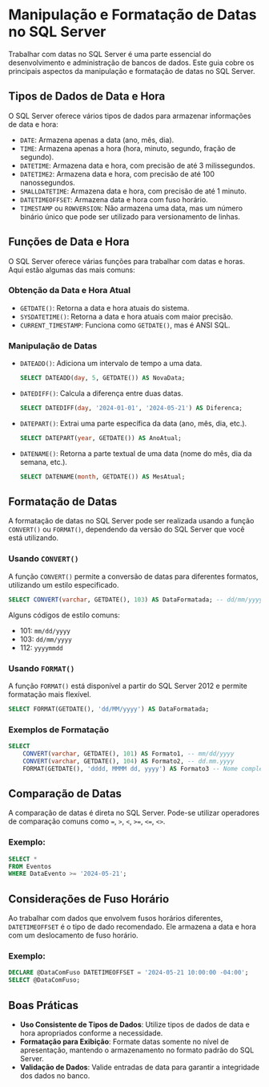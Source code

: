 # Manipulação e Formatação de Datas no SQL Server

Trabalhar com datas no SQL Server é uma parte essencial do desenvolvimento e administração de bancos de dados. Este guia cobre os principais aspectos da manipulação e formatação de datas no SQL Server.

## Tipos de Dados de Data e Hora

O SQL Server oferece vários tipos de dados para armazenar informações de data e hora:

- `DATE`: Armazena apenas a data (ano, mês, dia).
- `TIME`: Armazena apenas a hora (hora, minuto, segundo, fração de segundo).
- `DATETIME`: Armazena data e hora, com precisão de até 3 milissegundos.
- `DATETIME2`: Armazena data e hora, com precisão de até 100 nanossegundos.
- `SMALLDATETIME`: Armazena data e hora, com precisão de até 1 minuto.
- `DATETIMEOFFSET`: Armazena data e hora com fuso horário.
- `TIMESTAMP` ou `ROWVERSION`: Não armazena uma data, mas um número binário único que pode ser utilizado para versionamento de linhas.

## Funções de Data e Hora

O SQL Server oferece várias funções para trabalhar com datas e horas. Aqui estão algumas das mais comuns:

### Obtenção da Data e Hora Atual

- `GETDATE()`: Retorna a data e hora atuais do sistema.
- `SYSDATETIME()`: Retorna a data e hora atuais com maior precisão.
- `CURRENT_TIMESTAMP`: Funciona como `GETDATE()`, mas é ANSI SQL.

### Manipulação de Datas

- `DATEADD()`: Adiciona um intervalo de tempo a uma data.
  
  ```sql
  SELECT DATEADD(day, 5, GETDATE()) AS NovaData;
  ```

- `DATEDIFF()`: Calcula a diferença entre duas datas.

  ```sql
  SELECT DATEDIFF(day, '2024-01-01', '2024-05-21') AS Diferenca;
  ```

- `DATEPART()`: Extrai uma parte específica da data (ano, mês, dia, etc.).

  ```sql
  SELECT DATEPART(year, GETDATE()) AS AnoAtual;
  ```

- `DATENAME()`: Retorna a parte textual de uma data (nome do mês, dia da semana, etc.).

  ```sql
  SELECT DATENAME(month, GETDATE()) AS MesAtual;
  ```

## Formatação de Datas

A formatação de datas no SQL Server pode ser realizada usando a função `CONVERT()` ou `FORMAT()`, dependendo da versão do SQL Server que você está utilizando.

### Usando `CONVERT()`

A função `CONVERT()` permite a conversão de datas para diferentes formatos, utilizando um estilo especificado.

```sql
SELECT CONVERT(varchar, GETDATE(), 103) AS DataFormatada; -- dd/mm/yyyy
```

Alguns códigos de estilo comuns:

- 101: `mm/dd/yyyy`
- 103: `dd/mm/yyyy`
- 112: `yyyymmdd`

### Usando `FORMAT()`

A função `FORMAT()` está disponível a partir do SQL Server 2012 e permite formatação mais flexível.

```sql
SELECT FORMAT(GETDATE(), 'dd/MM/yyyy') AS DataFormatada;
```

### Exemplos de Formatação

```sql
SELECT 
    CONVERT(varchar, GETDATE(), 101) AS Formato1, -- mm/dd/yyyy
    CONVERT(varchar, GETDATE(), 104) AS Formato2, -- dd.mm.yyyy
    FORMAT(GETDATE(), 'dddd, MMMM dd, yyyy') AS Formato3 -- Nome completo do dia e mês
```

## Comparação de Datas

A comparação de datas é direta no SQL Server. Pode-se utilizar operadores de comparação comuns como `=`, `>`, `<`, `>=`, `<=`, `<>`.

### Exemplo:

```sql
SELECT *
FROM Eventos
WHERE DataEvento >= '2024-05-21';
```

## Considerações de Fuso Horário

Ao trabalhar com dados que envolvem fusos horários diferentes, `DATETIMEOFFSET` é o tipo de dado recomendado. Ele armazena a data e hora com um deslocamento de fuso horário.

### Exemplo:

```sql
DECLARE @DataComFuso DATETIMEOFFSET = '2024-05-21 10:00:00 -04:00';
SELECT @DataComFuso;
```

## Boas Práticas

- **Uso Consistente de Tipos de Dados**: Utilize tipos de dados de data e hora apropriados conforme a necessidade.
- **Formatação para Exibição**: Formate datas somente no nível de apresentação, mantendo o armazenamento no formato padrão do SQL Server.
- **Validação de Dados**: Valide entradas de data para garantir a integridade dos dados no banco.


